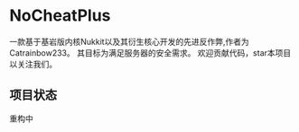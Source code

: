 # NoCheatPlus
一款基于基岩版内核Nukkit以及其衍生核心开发的先进反作弊,作者为Catrainbow233。
其目标为满足服务器的安全需求。
欢迎贡献代码，star本项目以关注我们。
## 项目状态
重构中
